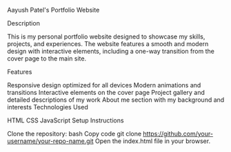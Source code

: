 Aayush Patel's Portfolio Website

Description

This is my personal portfolio website designed to showcase my skills, projects, and experiences. The website features a smooth and modern design with interactive elements, including a one-way transition from the cover page to the main site.

Features

Responsive design optimized for all devices
Modern animations and transitions
Interactive elements on the cover page
Project gallery and detailed descriptions of my work
About me section with my background and interests
Technologies Used

HTML
CSS
JavaScript
Setup Instructions

Clone the repository:
bash
Copy code
git clone https://github.com/your-username/your-repo-name.git
Open the index.html file in your browser.
